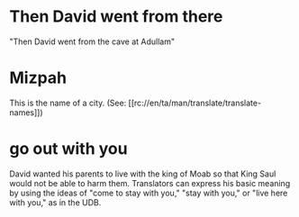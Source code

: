 # Then David went from there

"Then David went from the cave at Adullam"

# Mizpah

This is the name of a city. (See: [[rc://en/ta/man/translate/translate-names]])

# go out with you

David wanted his parents to live with the king of Moab so that King Saul would not be able to harm them. Translators can express his basic meaning by using the ideas of "come to stay with you," "stay with you," or "live here with you," as in the UDB.

